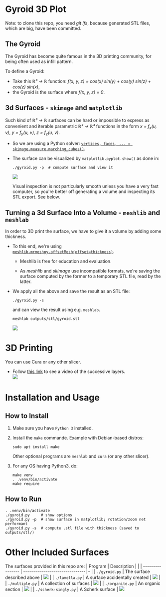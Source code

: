 # Gyroid 3D Plot

Note: to clone this repo, you need _git lfs_, because generated STL files, which are big, have been committed.

## The Gyroid

The Gyroid has become quite famous in the 3D printing community, for being often
used as infill pattern.

To define a Gyroid:

- Take this _ℝ³ → ℝ_ function: _f(x, y, z) = cos(x) sin(y) + cos(y) sin(z) + cos(z) sin(x)_,
- the Gyroid is the surface where _f(x, y, z) = 0_.

## 3d Surfaces - `skimage` and `matplotlib`

Such kind of _ℝ³ → ℝ_ surfaces can be hard or impossible to express as convenient
and iterable parametric _ℝ² → ℝ³_ functions in the form _x = f<sub>x</sub>(u, v)_, _y = f<sub>y</sub>(u, v)_, _z = f<sub>z</sub>(u, v)_.

- So we are using a Python solver:
  [`vertices, faces, ... = skimage.measure.marching_cubes()`](https://scikit-image.org/docs/stable/auto_examples/edges/plot_marching_cubes.html#marching-cubes).

- The surface can be visualized by `matplotlib.pyplot.show()` as done in:

  ```
  ./gyroid.py -p  # compute surface and view it
  ```

  ![](./docs/images/fig-gyroid-mpl.png)

  Visual inspection is not particularly smooth unless you have a very fast
  computer, so you're better off generating a volume and inspecting its STL
  export. See below.

## Turning a 3d Surface Into a Volume - `meshlib` and `meshlab`

In order to 3D print the surface, we have to give it a volume by adding some thickness.

- To this end, we're using
  [`meshlib.mrmeshpy.offsetMesh(offset=thickness)`](https://meshlib.io/feature/precision-mesh-offsetting-with-meshlib/).

  - Meshlib is free for education and evaluation.

  - As _meshlib_ and _skimage_ use incompatible formats, we're saving the
    surface computed by the former to a temporary STL file, read by the latter.

- We apply all the above and save the result as an STL file:

  ```
  ./gyroid.py -s
  ```

  and can view the result using e.g. `meshlab`.

  ```
  meshlab outputs/stl/gyroid.stl
  ```

  ![](./docs/images/fig-gyroid-meshlab.png)

# 3D Printing

You can use Cura or any other slicer.

- Follow [this link](./docs/videos/fig-gyroid-cura.mp4) to see a video of the successive
  layers.  
  ![](./docs/images/fig-gyroid-cura.png)

# Installation and Usage

## How to Install

1. Make sure you have `Python 3` installed.

2. Install the `make` commande. Example with Debian-based distros:

   ```
   sudo apt install make
   ```

   Other optional programs are `meshlab` and `cura` (or any other slicer).

3. For any OS having Python3, do:
   ```
   make venv
   . .venv/bin/activate
   make require
   ```

## How to Run

```
. .venv/bin/activate
./gyroid.py     # show options
./gyroid.py -p  # show surface in matplotlib; rotation/zoom net performant
./gyroid.py -s  # compute .stl file with thickness (saved to outputs/stl/)

```

# Other Included Surfaces

The surfaces provided in this repo are:
| Program | Description | |
| ---------------- | -------------------------------| - |
| `./gyroid.py` | The surface described above | ![](./docs/images/fig-gyroid.png) |
| `./lamella.py` | A surface accidentally created | ![](./docs/images/fig-lamella.png) |
| `./multiple.py` | A collection of surfaces | ![](./docs/images/fig-schwarz_p.png) |
| `./organite.py` | An organic section | ![](./docs/images/fig-organite.png) |
| `./scherk-singly.py` | A Scherk surface | ![](./docs/images/fig-scherk-singly.png)
